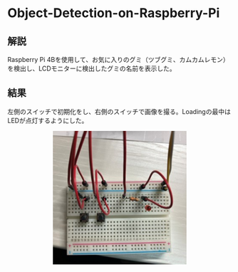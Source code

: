 # Object-Detection-on-Raspberry-Pi

## 解説

Raspberry Pi 4Bを使用して、お気に入りのグミ（ツブグミ、カムカムレモン）を検出し、LCDモニターに検出したグミの名前を表示した。

## 結果

左側のスイッチで初期化をし、右側のスイッチで画像を撮る。Loadingの最中はLEDが点灯するようにした。

<p align="center">
  <img src="docs/images/figure1.jpg" alt="No　date" width="300" height="300">
</p>
